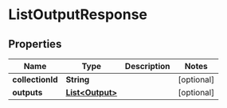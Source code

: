 

# ListOutputResponse

## Properties

Name | Type | Description | Notes
------------ | ------------- | ------------- | -------------
**collectionId** | **String** |  |  [optional]
**outputs** | [**List&lt;Output&gt;**](Output.md) |  |  [optional]



